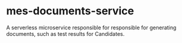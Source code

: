 # mes-documents-service

A serverless microservice responsible for responsible for generating documents, such as test results for Candidates.

